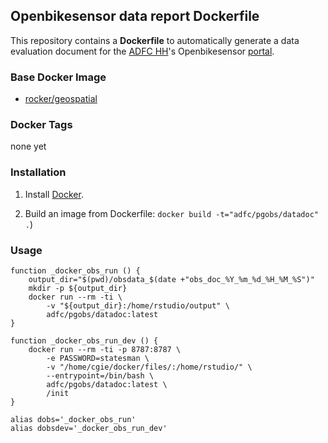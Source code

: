 ## Openbikesensor data report Dockerfile

This repository contains a **Dockerfile** to automatically generate a data evaluation document for the [ADFC HH](https://hamburg.adfc.de/)'s Openbikesensor [portal](https://portal.openbikesensor.hamburg/).


### Base Docker Image

* [rocker/geospatial](https://rocker-project.org)


### Docker Tags

none yet


### Installation

1. Install [Docker](https://www.docker.com/).

2. Build an image from Dockerfile: `docker build -t="adfc/pgobs/datadoc" .`)


### Usage

```shell
function _docker_obs_run () {
    output_dir="$(pwd)/obsdata_$(date +"obs_doc_%Y_%m_%d_%H_%M_%S")"
    mkdir -p ${output_dir}
    docker run --rm -ti \
        -v "${output_dir}:/home/rstudio/output" \
        adfc/pgobs/datadoc:latest
}

function _docker_obs_run_dev () {
    docker run --rm -ti -p 8787:8787 \
        -e PASSWORD=statesman \
        -v "/home/cgie/docker/files/:/home/rstudio/" \
        --entrypoint=/bin/bash \
        adfc/pgobs/datadoc:latest \
        /init
}

alias dobs='_docker_obs_run'
alias dobsdev='_docker_obs_run_dev'
```
